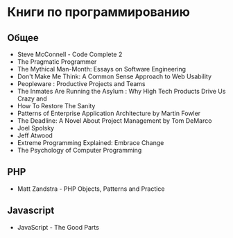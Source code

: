 # Книги по программированию

## Общее

* Steve McConnell - Code Complete 2
* The Pragmatic Programmer
* The Mythical Man-Month: Essays on Software Engineering
* Don't Make Me Think: A Common Sense Approach to Web Usability
* Peopleware : Productive Projects and Teams
* The Inmates Are Running the Asylum : Why High Tech Products Drive Us Crazy and 
* How To Restore The Sanity
* Patterns of Enterprise Application Architecture by Martin Fowler
* The Deadline: A Novel About Project Management by Tom DeMarco
* Joel Spolsky
* Jeff Atwood
* Extreme Programming Explained: Embrace Change
* The Psychology of Computer Programming

## PHP

* Matt Zandstra - PHP Objects, Patterns and Practice

## Javascript

* JavaScript - The Good Parts